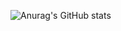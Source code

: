 
  ![Anurag's GitHub stats](https://github-readme-stats.vercel.app/api?username=kaiseed&bg_color=30,e96443,904e95&title_color=fff&text_color=fff)
